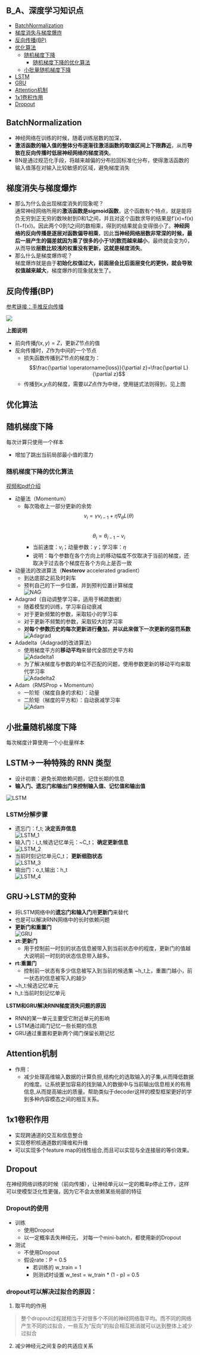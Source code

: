 ## B_A、深度学习知识点
* [BatchNormalization](#BatchNormalization)
* [梯度消失与梯度爆炸](#梯度消失与梯度爆炸)
* [反向传播(BP)](#反向传播(BP))
* [优化算法](#优化算法)
  * [随机梯度下降](#随机梯度下降)
    * [随机梯度下降的优化算法](#随机梯度下降的优化算法)
  * [小批量随机梯度下降](#小批量随机梯度下降) 
* [LSTM](#LSTM)
* [GRU](#GRU)
* [Attention机制](#Attention机制)
* [1x1卷积作用](#1x1卷积作用)
* [Dropout](#Dropout)

<span id="BatchNormalization"></span>
## BatchNormalization
* 神经网络在训练的时候，随着训练层数的加深，
* **激活函数的输入值的整体分布逐渐往激活函数的取值区间上下限靠近**，从而**导致在反向传播时低层神经网络的梯度消失**。
* BN是通过规范化手段，将越来越偏的分布拉回标准化分布，使得激活函数的输入值落在对输入比较敏感的区域，避免梯度消失

<span id="梯度消失与梯度爆炸"></span>
## 梯度消失与梯度爆炸
* 那么为什么会出现梯度消失的现象呢？  
通常神经网络所用的**激活函数是sigmoid函数**，这个函数有个特点，就是能将负无穷到正无穷的数映射到0和1之间，并且对这个函数求导的结果是f′(x)=f(x)(1−f(x))。因此两个0到1之间的数相乘，得到的结果就会变得很小了。**神经网络的反向传播是逐层对函数偏导相乘**，因此**当神经网络层数非常深的时候，最后一层产生的偏差就因为乘了很多的小于1的数而越来越小**，最终就会变为0，从而导致**层数比较浅的权重没有更新，这就是梯度消失**。
* 那么什么是梯度爆炸呢？  
梯度爆炸就是由于**初始化权值过大，前面层会比后面层变化的更快，就会导致权值越来越大**，梯度爆炸的现象就发生了。
<span id="反向传播(BP)"></span>
## 反向传播(BP)
[参考链接：手推反向传播](https://www.cnblogs.com/makefile/p/BP.html)  
<div style="align: center"><img src="https://i.ibb.co/hYztJBh/image.png"></div>  

**上图说明**  
* 前向传播$f(x,y)=Z$，更新$Z$节点的值
* 反向传播时，$Z$作为中间的一个节点
  * 损失函数传播到$Z$节点的梯度为：
  $$\frac{\partial \operatorname{loss}}{\partial z}=\frac{\partial L}{\partial z}$$  
  * 传播到$x$,$y$点的梯度，需要以$Z$点作为中继，使用链式法则得到，见上图

<span id="优化算法"></span>
## 优化算法
<span id="随机梯度下降"></span>
## 随机梯度下降
每次计算只使用一个样本
* 增加了跳出当前局部最小值的潜力

<span id="随机梯度下降的优化算法"></span>
### 随机梯度下降的优化算法
[视频和pdf介绍](https://ask.julyedu.com/question/7913)
* 动量法（Momentum）
  * 每次吸收上一部分更新的余势  
  $$v_{i}=\gamma v_{i-1}+\eta \nabla_{\theta} L(\theta)$$  
  $$\theta_{i}=\theta_{i-1}-v_{i}$$  
    * 当前速度：$v_i$；动量参数：$\gamma$；学习率：$\eta$
    * 说明：每个参数在各个方向上的移动幅度不仅取决于当前的梯度，还取决于过去各个梯度在各个方向上是否一致
* 动量法的改进算法（**Nesterov** accelerated gradient）
  * 到达底部之前及时刹车
  * 预判自己的下一步位置，并到预判位置计算梯度  
  ![NAG](https://i.ibb.co/mtjSN0b/NAG.png)
* Adagrad（自动调整学习率，适用于稀疏数据）
  * 随着模型的训练，学习率自动衰减 
  * 对于更新频繁的参数，采取较小的学习率
  * 对于更新不频繁的参数，采取较大的学习率
  * **对每个参数历史的每次更新进行叠加，并以此来做下一次更新的惩罚系数**  
  ![Adagrad](https://i.ibb.co/yXsKS00/Adagrad.png)
* Adadelta（Adagrad的改进算法）
  * 使用梯度平方的**移动平均**来替代全部历史平方和  
  ![Adadelta1](https://i.ibb.co/HF28PgZ/Adadelta1.png)
  * 为了解决梯度与参数的单位不匹配的问题，使用参数更新的移动平均来取代学习率  
  ![Adadelta2](https://i.ibb.co/rvcDkZ6/Adadelta2.png)
* Adam（RMSProp + Momentum）
  * 一阶矩（梯度自身的求和）：动量
  * 二阶矩（梯度的平方和）：自动衰减学习率  
  ![Adam](https://i.ibb.co/6sNT1w5/Adam.png)
  
<span id="小批量随机梯度下降"></span>
## 小批量随机梯度下降
每次梯度计算使用一个小批量样本

<span id="LSTM"></span>
## LSTM->一种特殊的 RNN 类型
* 设计初衷：避免长期依赖问题，记住长期的信息
* **输入门、遗忘门和输出门来控制输入值、记忆值和输出值**  

![LSTM](https://i.ibb.co/vs4x5sn/LSTM.png)  
### LSTM分解步骤
* 遗忘门：f_t;                    **决定丢弃信息**  
![LSTM_1](https://i.ibb.co/GC8Dhjt/LSTM-1.png)  
* 输入门：i_t,候选记忆单元：~C_t；  **确定更新信息**  
![LSTM_2](https://i.ibb.co/gTkR7tY/LSTM-2.png)  
* 当前时刻记忆单元C_t；            **更新细胞状态**  
![LSTM_3](https://i.ibb.co/GtYBZKD/LSTM-3.png)  
* 输出门：o_t,输出：h_t  
![LSTM_4](https://i.ibb.co/72XpDfy/LSTM-4.png)  

<span id="GRU"></span>
## GRU->LSTM的变种
* 将LSTM网络中的**遗忘门和输入门**用**更新门**来替代
* 也是可以解决RNN网络中的长时依赖问题
* **更新门和重置门**  
![GRU](https://i.ibb.co/4gjb1rc/GRU.png)  
* **zt:更新门**
  * 用于控制前一时刻的状态信息被带入到当前状态中的程度，更新门的值越大说明前一时刻的状态信息带入越多。
* **rt:重置门**
  * 控制前一状态有多少信息被写入到当前的候选集 ~h_t上，重置门越小，前一状态的信息被写入的越少
* ~h_t:候选记忆单元
* h_t:当前时刻记忆单元

**LSTM和GRU解决RNN梯度消失问题的原因**
* RNN的某一单元主要受它附近单元的影响
* LSTM通过阈门记忆一些长期的信息
* GRU通过重置和更新两个阈门保留长期记忆

<span id="Attention机制"></span>
## Attention机制
* 作用：
  * 减少处理高维输入数据的计算负担,结构化的选取输入的子集,从而降低数据的维度。让系统更加容易的找到输入的数据中与当前输出信息相关的有用信息,从而提高输出的质量。帮助类似于decoder这样的模型框架更好的学到多种内容模态之间的相互关系。

<span id="1x1卷积作用"></span>
## 1x1卷积作用
* 实现跨通道的交互和信息整合
* 实现卷积核通道数的降维和升维
* 可以实现多个feature map的线性组合,而且可以实现与全连接层的等价效果。

<span id="Dropout"></span>
## Dropout
在神经网络训练的时候（前向传播），让神经单元以一定的概率p停止工作，这样可以使模型泛化性更强，因为它不会太依赖某些局部的特征  
### Dropout的使用
* 训练
  * 使用Dropout
  * 以一定概率丢失神经元， 对每一个mini-batch，都使用新的Dropout
* 测试
  * 不使用Dropout
  * 假设rate：P = 0.5
    * 若训练的 w_train = 1
    * 则测试时设置 w_test = w_train * (1 - p) =  0.5
### dropout可以解决过拟合的原因：
1. 取平均的作用  
> 整个dropout过程就相当于对很多个不同的神经网络取平均。而不同的网络产生不同的过拟合，一些互为“反向”的拟合相互抵消就可以达到整体上减少过拟合  
2. 减少神经元之间复杂的共适应关系
